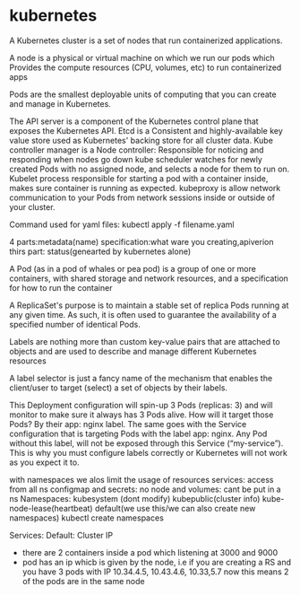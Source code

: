 # kubernetes

A Kubernetes cluster is a set of nodes that run containerized applications. 

A node is a physical or virtual machine on which we run our pods which Provides the compute resources (CPU, volumes, etc) to run containerized apps

Pods are the smallest deployable units of computing that you can create and manage in Kubernetes.

The API server is a component of the Kubernetes control plane that exposes the Kubernetes API.
Etcd is a Consistent and highly-available key value store used as Kubernetes' backing store for all cluster data.
Kube controller manager is a Node controller: Responsible for noticing and responding when nodes go down
kube scheduler  watches for newly created Pods with no assigned node, and selects a node for them to run on.
Kubelet process responsible for starting a pod with a container inside, makes sure container is running as expected.
kubeproxy is allow network communication to your Pods from network sessions inside or outside of your cluster.

Command used for yaml files:
kubectl apply -f filename.yaml

4 parts:metadata(name)
specification:what ware you creating,apiverion
thirs part: status(genearted by kubernetes alone)

A Pod (as in a pod of whales or pea pod) is a group of one or more containers, with shared storage and network resources, and a specification for how to run the container

A ReplicaSet's purpose is to maintain a stable set of replica Pods running at any given time. As such, it is often used to guarantee the availability of a specified number of identical Pods.

Labels are nothing more than custom key-value pairs that are attached to objects and are used to describe and manage different Kubernetes resources

A label selector is just a fancy name of the mechanism that enables the client/user to target (select) a set of objects by their labels. 


This Deployment configuration will spin-up 3 Pods (replicas: 3) and will monitor to make sure it always has 3 Pods alive. How will it target those Pods? By their app: nginx label. The same goes with the Service configuration that is targeting Pods with the label app: nginx. Any Pod without this label, will not be exposed through this Service (“my-service”). This is why you must configure labels correctly or Kubernetes will not work as you expect it to.


with namespaces we alos limit the usage of resources
services: access from all ns
configmap and secrets: no
node and volumes: cant be put in a ns
Namespaces: kubesystem (dont modify)
kubepublic(cluster info)
kube-node-lease(heartbeat)
default(we use this/we can also create new namespaces)
kubectl create namespaces


Services:
Default: Cluster IP
* there are 2 containers inside a pod which listening at 3000 and 9000
* pod has an ip whicb is given by the node, i.e if you are creating a RS and you have 3 pods with IP 10.34.4.5, 10.43.4.6, 10.33,5.7 now this means 2 of the pods are in the same node
